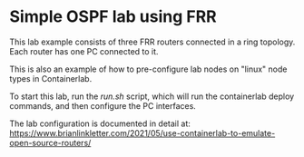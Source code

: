 # Simple OSPF lab using FRR

This lab example consists of three FRR routers connected in a ring topology. Each router has one PC connected to it.

This is also an example of how to pre-configure lab nodes on "linux" node types in Containerlab.

To start this lab, run the *run.sh* script, which will run the containerlab deploy commands, and then configure the PC interfaces.

The lab configuration is documented in detail at: https://www.brianlinkletter.com/2021/05/use-containerlab-to-emulate-open-source-routers/
